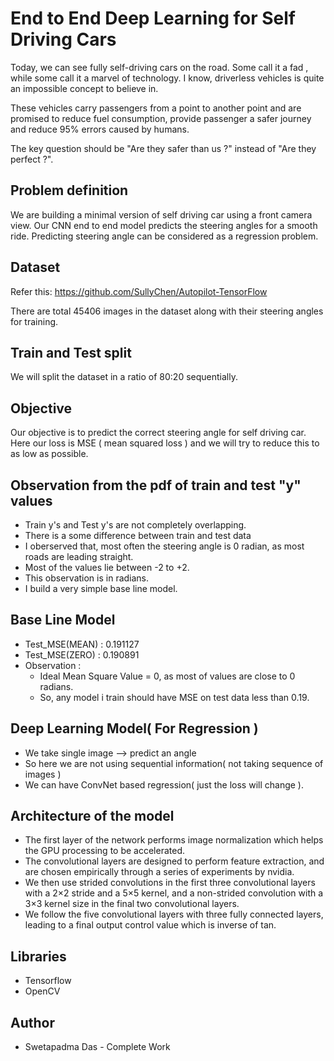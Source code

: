# End to End Deep Learning for Self  Driving Cars
Today, we can see fully self-driving cars on the road. Some call it a fad , while some call it a marvel of technology. I know, driverless vehicles is quite an impossible concept to believe in.

These vehicles carry passengers from a point to another point and are promised to reduce fuel consumption, provide passenger a safer journey and reduce 95% errors caused by humans.

The key question should be "Are they safer than us ?" instead of "Are they perfect ?".

## Problem definition
We are building a minimal version of self driving car using a front camera view. Our CNN end to end model predicts the steering angles for a smooth ride. Predicting steering angle can be considered as a regression problem.

## Dataset

Refer this: https://github.com/SullyChen/Autopilot-TensorFlow

There are total 45406 images in the dataset along with their steering angles for training.

## Train and Test split
We will split the dataset in a ratio of 80:20 sequentially.

## Objective
Our objective is to predict the correct steering angle for self driving car. Here our loss is MSE ( mean squared loss ) and we will try to reduce this to as low as possible.

## Observation from the pdf of train and test "y" values

- Train y's and Test y's are not completely overlapping.
- There is a some difference between train and test data
- I oberserved that, most often the steering angle is 0 radian, as most roads are leading straight.
- Most of the values lie between -2 to +2.
- This observation is in radians.
- I build a very simple base line model.

## Base Line Model

- Test_MSE(MEAN) : 0.191127
- Test_MSE(ZERO) : 0.190891
- Observation :
  - Ideal Mean Square Value = 0, as most of values are close to 0 radians.
  - So, any model i train should have MSE on test data less than 0.19.
  
## Deep Learning Model( For Regression )

- We take single image --> predict an angle
- So here we are not using sequential information( not taking sequence of images )
- We can have ConvNet based regression( just the loss will change ).

## Architecture of the model

- The first layer of the network performs image normalization which helps the GPU processing to be accelerated.
- The convolutional layers are designed to perform feature extraction, and are chosen empirically through a series of experiments by nvidia.
- We then use strided convolutions in the first three convolutional layers with a 2×2 stride and a 5×5 kernel, and a non-strided convolution with a 3×3 kernel size in the final two convolutional layers.
- We follow the five convolutional layers with three fully connected layers, leading to a final output control value which is inverse of tan.

## Libraries

- Tensorflow
- OpenCV

## Author
- Swetapadma Das - Complete Work
